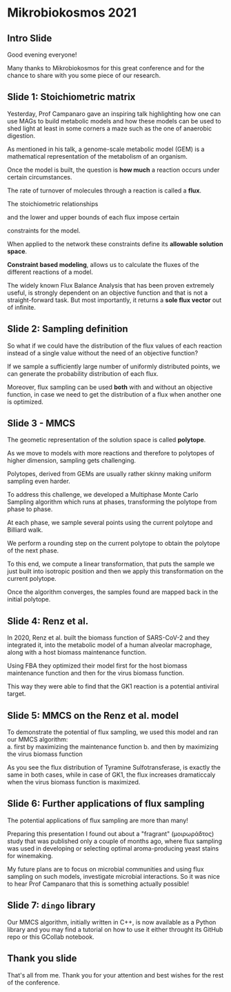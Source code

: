 # Mikrobiokosmos 2021



## Intro Slide 

Good evening everyone! 

Many thanks to Mikrobiokosmos for this great conference 
and for the chance to share with you some piece of our research. 

<!-- 
## Slide 1: GEMs

A genome-scale metabolic model (GEM) is a mathematical representation
of the metabolism of an organism.

GEM reconstruction is a rather challenging task and
in more complex organisms requires huge effort. 

However, nowdays, especially in case of microbes, 
automatic workflows enable such reconstructions based on the genome sequence.  -->

<!-- NOTES FOR SLIDE 1 -->
<!-- and it provides thorough gene–reaction–metabolite connectivity. -->
<!-- Over the last 30 years extensive work has been done to build such models. -->
<!-- for a great range of species; from bacterial strains to the higher primates.  -->
<!-- To conceptualize a metabolic model we need to think of metabolism -->
<!-- not in terms of metabolic maps, but  -->
<!-- as a graph. -->
<!-- A graph where the nodes are the metabolites present and the edges are the reactions.  -->


## Slide 1: Stoichiometric matrix

Yesterday, Prof Campanaro gave an inspiring talk 
highlighting how one can use MAGs to build metabolic models
and how these models can be used to shed light at least
in some corners a maze such as the one of anaerobic digestion.

As mentioned in his talk, 
a genome-scale metabolic model (GEM) is a mathematical representation
of the metabolism of an organism.

<!-- The stoichiometric matrix $S$ that derives from such a model, 
includes the **metabolites** present in the organism as its rows
and the **reactions** as columns,
meaning the values of a column are the **stoichiometric coefficients** of each metabolite 
in the corresponding reaction. -->

<!-- As you can see in matrix $S$ here, each row is a metabolite 
and each column a reaction.  -->
<!-- Thus, what we have in column 1 for example
is that 1 molecule of the orange triangle is consumed 
for a red rectangle to be produced. -->


<!-- Such a stoichiometric matrix may include not only the 
reactions that take place inside a cell. -->
<!-- Exchange reactions representing the flow of metabolites in and out of the cell, can be included too.  -->

<!-- Further **constraints** such as the growth of the organism under study is incorporated into the reconstruction. -->

<!-- Such functions simulate metabolites consumed during biomass production.  -->

Once the model is built, the question is **how much** a reaction occurs under certain circumstances. 

The rate of turnover of molecules through a reaction is called a **flux**.

The stoichiometric relationships 
<!-- impose a series of **mass balance constraints**, -->
<!-- while  -->
and the lower and upper bounds of each flux impose certain
 <!-- **capacity constraints**.  -->
constraints for the model.

When applied to the network these constraints define its **allowable solution space**. 

**Constraint based modeling**, allows us to calculate the fluxes of the different reactions of a model.


<!-- Using the widely known Flux Balance Analysis, we can get a single,
optimal flux distribution that maximizes or minimizes the objective function and lies on the edge of the allowable solution space.  -->

The widely known Flux Balance Analysis that has been proven extremely useful,
is strongly dependent on an objective function and that is not a straight-forward task.
But most importantly, it returns a **sole flux vector** out of infinite. 

<!-- The stoichiometries impose constraints on the flow of metabolites through the network. -->

<!-- Moreover, building an objective function and especially a biomass function that 
is commonly used in such studies, is not a straight-forward task. -->

## Slide 2: Sampling definition

So what if we could have the distribution of the flux values of each reaction instead of a single value
without the need of an objective function? 

If we sample a sufficiently large number of uniformly distributed points, we can generate the probability distribution of each flux.

<!-- Hence, we can obtain a thorough representation of the steady states of the metabolic network and we can study the properties of certain components of the whole network to deduce significant biological insights. -->

Moreover, flux sampling can be used **both** with and without an objective function, in case we need to get the distribution of a flux when another one is optimized.

<!-- providing flux distribution of each reaction considering that one is optimized.  -->
<!-- In the first case, instead of sampling in the whole of the solution space 
we sample in a smalle part of it where the objective function becomes minimum or maximum.  -->
<!-- In the first case, we are able to sample steady states when a particular reaction goes at its minimum or maximum.  -->


## Slide 3 - MMCS

The geometic representation of the solution space is called **polytope**.

As we move to models with more reactions and therefore to polytopes of higher dimension,
sampling gets challenging. 

Polytopes, derived from GEMs are usually rather skinny making uniform sampling even harder.

To address this challenge, we developed a Multiphase 
Monte Carlo Sampling algorithm which runs at phases, transforming 
the polytope from phase to phase.

At each phase, we sample several points using the current polytope and Billiard walk. 
<!-- Each chain contains at most l points (for simplicity consider l = O(1)).  -->

<!-- To generate the points we employ an efficient implementation of Billiard Walk. -->

<!-- We repeat this procedure until the total number of samples in Pi reaches the maximum number λ; we need λl chains.  -->

<!-- To compute a starting point for a chain, we pick a point uniformly at random in the Chebychev ball of $P_i$ 
and we perform $O(\sqrt{d})$ burn-in BW steps to obtain a warm start. -->

<!-- After we have generated a number of sample points  -->
We perform a rounding step on the current polytope to obtain the polytope of the next phase.

To this end, we compute a linear transformation, that puts the sample we just built into isotropic position and then we apply this transformation on the current polytope. 

Once the algorithm converges, the samples found are mapped back in the initial polytope.
<!-- To find the suitable $T_i$ we compute the SVD decomposition of the matrix that contains the sample row-wise. -->


## Slide 4: Renz et al.
In 2020, Renz et al. built the biomass function of SARS-CoV-2
and they integrated it, into the metabolic model of a human alveolar macrophage,
along with a host biomass maintenance function. 

Using FBA they optimized their model first for the host biomass maintenance function 
and then for the virus biomass function.

This way they were able to find that the GK1 reaction is a potential antiviral target. 

<!-- Knocking-out GK1 decreased the growth of the virus to zero, while not affecting the host.  -->


## Slide 5: MMCS on the Renz et al. model

To demonstrate the potential of flux sampling, we used this model 
and ran our MMCS algorithm:  
   a. first by maximizing the maintenance function 
   b. and then by maximizing the virus biomass function 

<!-- Using the corresponding values for the Tyramine Sulfotransferase and the Guanylate kinase reactions, 
we built their corresponding distributions. -->

As you see the flux distribution of Tyramine Sulfotransferase, 
is exactly the same in both cases, 
while in case of GK1, the flux increases dramaticcaly when the virus biomass function is maximized.
<!-- indicating that SARS-Cov-2 has a great impact on 
that reaction and by fixing that you may reverse its effects.  -->


## Slide 6: Further applications of flux sampling

The potential applications of flux sampling are more than many! 

Preparing this presentation I found out about a "fragrant" (μοιρωράδτος) 
study that was published only a couple of months ago, where flux sampling was used in developing or 
selecting optimal aroma-producing yeast stains for winemaking.

My future plans are to focus on microbial communities 
and using flux sampling on such models, investigate microbial interactions. 
So it was nice to hear Prof Campanaro that this is something actually possible! 


## Slide 7: `dingo` library

Our MMCS algorithm, initially written in C++, 
is now available as a Python library and you may find a 
tutorial on how to use it either throught its GitHub repo
or this GCollab notebook. 


## Thank you slide
That's all from me. 
Thank you for your attention 
and best wishes for the rest of the conference. 

 

<!-- 

       % \begin{definition}
      %    a probability distribution over vectors is said to be in isotropic position if its covariance matrix is equal to the identity matrix.
      % \end{definition}

      % \begin{definition}
      %    a covariance matrix (also known as auto-covariance matrix, dispersion matrix, variance matrix, or variance–covariance matrix) is a square matrix giving the covariance between each pair of elements of a given random vector. Any covariance matrix is symmetric and positive semi-definite and its main diagonal contains variances (i.e., the covariance of each element with itself).
      % \end{definition}



            % \item Sample $O(d)$ points from $P_i$ with \textbf{Billiard walk} and estimate the Effective Sample Size (ESS) of the sample in $P_i$.
            % \item Map the sampled points to an isotropic position and apply the same transformation $T_i$ to $P_i$, set $P_{i+1} = T_i(P_i)$.
            % \item $i=i+1$; goto 1.
            % \item Stop when the sum of ESS $>N$ \textbf{and} PSRF $<1.1$. -->
